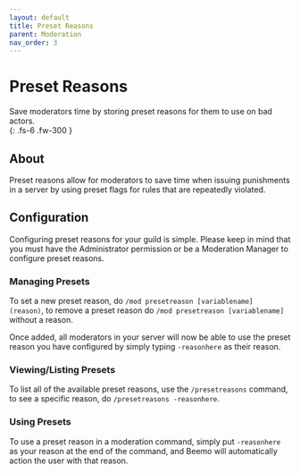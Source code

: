 ```yaml
---
layout: default
title: Preset Reasons
parent: Moderation
nav_order: 3
---
```


# Preset Reasons

Save moderators time by storing preset reasons for them to use on bad actors.   
{: .fs-6 .fw-300 }

## About
Preset reasons allow for moderators to save time when issuing punishments in a server by using preset flags for rules that are repeatedly violated. 

## Configuration
Configuring preset reasons for your guild is simple. Please keep in mind that you must have the Administrator permission or be a Moderation Manager to configure preset reasons. 

### Managing Presets

To set a new preset reason, do `/mod presetreason [variablename] (reason)`, to remove a preset reason do `/mod presetreason [variablename]` without a reason.

Once added, all moderators in your server will now be able to use the preset reason you have configured by simply typing `-reasonhere` as their reason.

### Viewing/Listing Presets
To list all of the available preset reasons, use the `/presetreasons` command, to see a specific reason, do `/presetreasons -reasonhere`.

### Using Presets

To use a preset reason in a moderation command, simply put `-reasonhere` as your reason at the end of the command, and Beemo will automatically action the user with that reason. 


